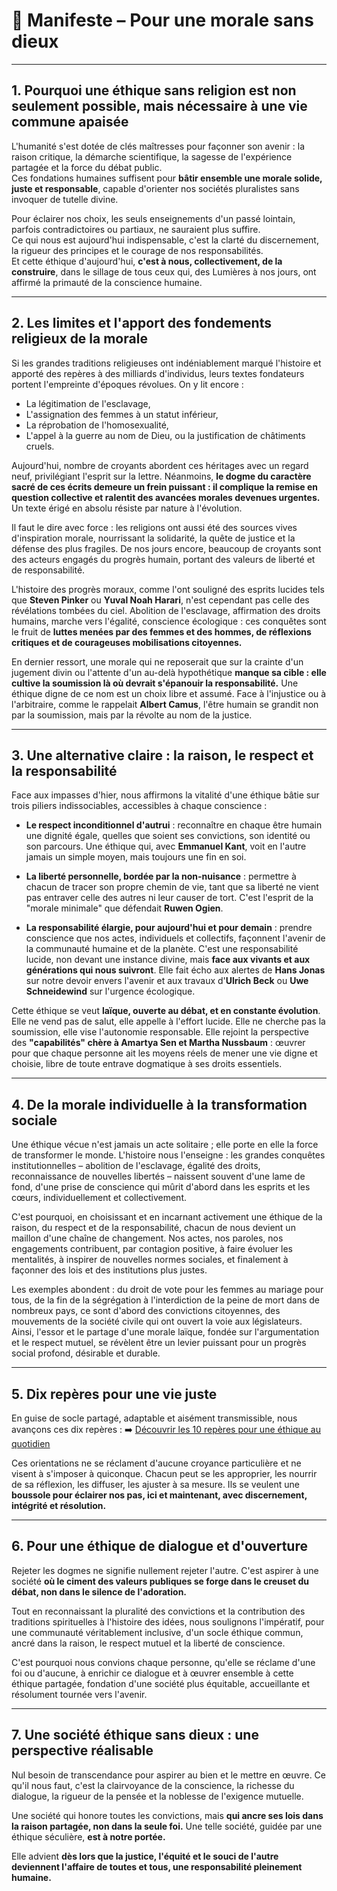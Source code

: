 # 📢 Manifeste – Pour une morale sans dieux

---

## 1. Pourquoi une éthique sans religion est non seulement possible, mais nécessaire à une vie commune apaisée

L'humanité s'est dotée de clés maîtresses pour façonner son avenir : la raison critique, la démarche scientifique, la sagesse de l'expérience partagée et la force du débat public.  
Ces fondations humaines suffisent pour **bâtir ensemble une morale solide, juste et responsable**, capable d'orienter nos sociétés pluralistes sans invoquer de tutelle divine.

Pour éclairer nos choix, les seuls enseignements d'un passé lointain, parfois contradictoires ou partiaux, ne sauraient plus suffire.  
Ce qui nous est aujourd'hui indispensable, c'est la clarté du discernement, la rigueur des principes et le courage de nos responsabilités.  
Et cette éthique d'aujourd'hui, **c'est à nous, collectivement, de la construire**, dans le sillage de tous ceux qui, des Lumières à nos jours, ont affirmé la primauté de la conscience humaine.

---

## 2. Les limites et l'apport des fondements religieux de la morale

Si les grandes traditions religieuses ont indéniablement marqué l'histoire et apporté des repères à des milliards d'individus, leurs textes fondateurs portent l'empreinte d'époques révolues. On y lit encore :

- La légitimation de l'esclavage,
- L'assignation des femmes à un statut inférieur,
- La réprobation de l'homosexualité,
- L'appel à la guerre au nom de Dieu, ou la justification de châtiments cruels.

Aujourd'hui, nombre de croyants abordent ces héritages avec un regard neuf, privilégiant l'esprit sur la lettre. Néanmoins, **le dogme du caractère sacré de ces écrits demeure un frein puissant : il complique la remise en question collective et ralentit des avancées morales devenues urgentes.** Un texte érigé en absolu résiste par nature à l'évolution.

Il faut le dire avec force : les religions ont aussi été des sources vives d'inspiration morale, nourrissant la solidarité, la quête de justice et la défense des plus fragiles. De nos jours encore, beaucoup de croyants sont des acteurs engagés du progrès humain, portant des valeurs de liberté et de responsabilité.

L'histoire des progrès moraux, comme l'ont souligné des esprits lucides tels que **Steven Pinker** ou **Yuval Noah Harari**, n'est cependant pas celle des révélations tombées du ciel. Abolition de l'esclavage, affirmation des droits humains, marche vers l'égalité, conscience écologique : ces conquêtes sont le fruit de **luttes menées par des femmes et des hommes, de réflexions critiques et de courageuses mobilisations citoyennes.**

En dernier ressort, une morale qui ne reposerait que sur la crainte d'un jugement divin ou l'attente d'un au-delà hypothétique **manque sa cible : elle cultive la soumission là où devrait s'épanouir la responsabilité.** Une éthique digne de ce nom est un choix libre et assumé.
Face à l'injustice ou à l'arbitraire, comme le rappelait **Albert Camus**, l'être humain se grandit non par la soumission, mais par la révolte au nom de la justice.

---

## 3. Une alternative claire : la raison, le respect et la responsabilité

Face aux impasses d'hier, nous affirmons la vitalité d'une éthique bâtie sur trois piliers indissociables, accessibles à chaque conscience :

- **Le respect inconditionnel d'autrui** : reconnaître en chaque être humain une dignité égale, quelles que soient ses convictions, son identité ou son parcours. Une éthique qui, avec **Emmanuel Kant**, voit en l'autre jamais un simple moyen, mais toujours une fin en soi.

- **La liberté personnelle, bordée par la non-nuisance** : permettre à chacun de tracer son propre chemin de vie, tant que sa liberté ne vient pas entraver celle des autres ni leur causer de tort. C'est l'esprit de la "morale minimale" que défendait **Ruwen Ogien**.

- **La responsabilité élargie, pour aujourd'hui et pour demain** : prendre conscience que nos actes, individuels et collectifs, façonnent l'avenir de la communauté humaine et de la planète. C'est une responsabilité lucide, non devant une instance divine, mais **face aux vivants et aux générations qui nous suivront**. Elle fait écho aux alertes de **Hans Jonas** sur notre devoir envers l'avenir et aux travaux d'**Ulrich Beck** ou **Uwe Schneidewind** sur l'urgence écologique.

Cette éthique se veut **laïque, ouverte au débat, et en constante évolution**. Elle ne vend pas de salut, elle appelle à l'effort lucide. Elle ne cherche pas la soumission, elle vise l'autonomie responsable.
Elle rejoint la perspective des **"capabilités" chère à Amartya Sen et Martha Nussbaum** : œuvrer pour que chaque personne ait les moyens réels de mener une vie digne et choisie, libre de toute entrave dogmatique à ses droits essentiels.

---

## 4. De la morale individuelle à la transformation sociale

Une éthique vécue n'est jamais un acte solitaire ; elle porte en elle la force de transformer le monde.
L'histoire nous l'enseigne : les grandes conquêtes institutionnelles – abolition de l'esclavage, égalité des droits, reconnaissance de nouvelles libertés – naissent souvent d'une lame de fond, d'une prise de conscience qui mûrit d'abord dans les esprits et les cœurs, individuellement et collectivement.

C'est pourquoi, en choisissant et en incarnant activement une éthique de la raison, du respect et de la responsabilité, chacun de nous devient un maillon d'une chaîne de changement. Nos actes, nos paroles, nos engagements contribuent, par contagion positive, à faire évoluer les mentalités, à inspirer de nouvelles normes sociales, et finalement à façonner des lois et des institutions plus justes.

Les exemples abondent : du droit de vote pour les femmes au mariage pour tous, de la fin de la ségrégation à l'interdiction de la peine de mort dans de nombreux pays, ce sont d'abord des convictions citoyennes, des mouvements de la société civile qui ont ouvert la voie aux législateurs.
Ainsi, l'essor et le partage d'une morale laïque, fondée sur l'argumentation et le respect mutuel, se révèlent être un levier puissant pour un progrès social profond, désirable et durable.

---

## 5. Dix repères pour une vie juste

En guise de socle partagé, adaptable et aisément transmissible, nous avançons ces dix repères :
➡️ [Découvrir les 10 repères pour une éthique au quotidien](principes.md)

Ces orientations ne se réclament d'aucune croyance particulière et ne visent à s'imposer à quiconque.
Chacun peut se les approprier, les nourrir de sa réflexion, les diffuser, les ajuster à sa mesure.
Ils se veulent une **boussole pour éclairer nos pas, ici et maintenant, avec discernement, intégrité et résolution.**

---

## 6. Pour une éthique de dialogue et d'ouverture

Rejeter les dogmes ne signifie nullement rejeter l'autre.
C'est aspirer à une société **où le ciment des valeurs publiques se forge dans le creuset du débat, non dans le silence de l'adoration.**

Tout en reconnaissant la pluralité des convictions et la contribution des traditions spirituelles à l'histoire des idées, nous soulignons l'impératif, pour une communauté véritablement inclusive, d'un socle éthique commun, ancré dans la raison, le respect mutuel et la liberté de conscience.

C'est pourquoi nous convions chaque personne, qu'elle se réclame d'une foi ou d'aucune, à enrichir ce dialogue et à œuvrer ensemble à cette éthique partagée, fondation d'une société plus équitable, accueillante et résolument tournée vers l'avenir.

---

## 7. Une société éthique sans dieux : une perspective réalisable

Nul besoin de transcendance pour aspirer au bien et le mettre en œuvre.
Ce qu'il nous faut, c'est la clairvoyance de la conscience, la richesse du dialogue, la rigueur de la pensée et la noblesse de l'exigence mutuelle.

Une société qui honore toutes les convictions, mais **qui ancre ses lois dans la raison partagée, non dans la seule foi.**
Une telle société, guidée par une éthique séculière, **est à notre portée.**

Elle advient **dès lors que la justice, l'équité et le souci de l'autre deviennent l'affaire de toutes et tous, une responsabilité pleinement humaine.**
